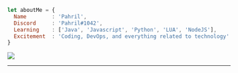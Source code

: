 ```js
let aboutMe = {
  Name        : 'Pahril',
  Discord     : 'Pahril#1042',
  Learning    : ['Java', 'Javascript', 'Python', 'LUA', 'NodeJS'],
  Excitement  : 'Coding, DevOps, and everything related to technology'
}
```

![](https://komarev.com/ghpvc/?username=visoredkon&label=Profile+views+since+May+10,+2023)

*************
